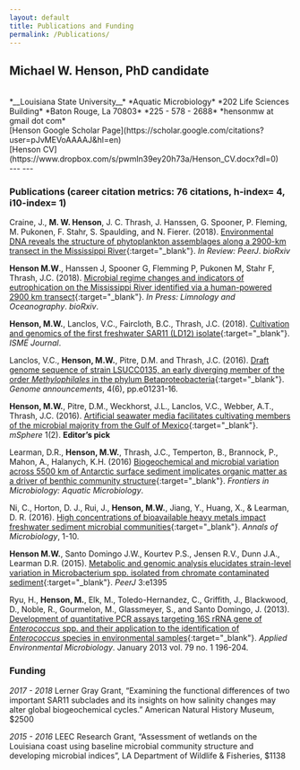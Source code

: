 ```yaml
---
layout: default
title: Publications and Funding
permalink: /Publications/
---
```

<script type='text/javascript' src='https://d1bxh8uas1mnw7.cloudfront.net/assets/embed.js'></script>


## Michael W. Henson, PhD candidate

<br>
*__Louisiana State University__*  
*Aquatic Microbiology*  
*202 Life Sciences Building*  
*Baton Rouge, La 70803*  
*225 - 578 - 2688*  
*hensonmw at gmail dot com*  

<br>
[Henson Google Scholar Page](https://scholar.google.com/citations?user=pJvMEVoAAAAJ&hl=en)
<br>
[Henson CV](https://www.dropbox.com/s/pwmln39ey20h73a/Henson_CV.docx?dl=0)
<br>
---
---
<br>

### Publications (career citation metrics: 76 citations, h-index= 4, i10-index= 1)

<div style="float: right; padding-left: 15px" class='altmetric-embed' data-badge-type='donut' data-link-target='_blank' data-doi="10.1101/261727"></div>

Craine, J., **M. W. Henson**, J. C. Thrash, J. Hanssen, G. Spooner, P. Fleming, M. Pukonen, F. Stahr, S. Spaulding,
and N. Fierer. (2018). [Environmental DNA reveals the structure of phytoplankton assemblages along a 2900-km transect
 in the Mississippi River](https://doi.org/10.1101/261727){:target="_blank"}. *In Review: PeerJ*. *bioRxiv*

<div style="float: right; padding-left: 15px" class='altmetric-embed' data-badge-type='donut' data-link-target='_blank' data-doi="10.1101/091512"></div>

**Henson M.W**., Hanssen J, Spooner G, Flemming P, Pukonen M, Stahr F, Thrash, J.C. (2018). [Microbial regime changes
and indicators of eutrophication on the Mississippi River identified via a human-powered 2900 km transect](https://doi.org/10.1101/091512){:target="_blank"}. *In Press: Limnology and Oceanography*. *bioRxiv*.

<div style="float: right; padding-left: 15px" class='altmetric-embed' data-badge-type='donut' data-link-target='_blank' data-doi="10.1038/s41396-018-0092-2"></div>

**Henson, M.W.**, Lanclos, V.C., Faircloth, B.C., Thrash, J.C. (2018). [Cultivation and genomics of the first freshwater SAR11 (LD12) isolate](https://www.nature.com/articles/s41396-018-0092-2){:target="_blank"}.
  *ISME Journal*.

<div style="float: right; padding-left: 15px" class='altmetric-embed' data-badge-type='donut' data-link-target='_blank' data-doi="10.1128/genomeA.01231-16"></div>

Lanclos, V.C., **Henson, M.W.**, Pitre, D.M. and Thrash, J.C. (2016). [Draft genome sequence of strain LSUCC0135, an
early diverging member of the order *Methylophilales* in the phylum Betaproteobacteria](http://genomea.asm.org/content/4/6/e01231-16.full){:target="_blank"}. *Genome announcements*, 4(6), pp.e01231-16.

<div style="float: right; padding-left: 15px" class='altmetric-embed' data-badge-type='donut' data-link-target='_blank' data-doi="10.1128/mSphere.00028-16"></div>

**Henson, M.W.**, Pitre, D.M., Weckhorst, J.L., Lanclos, V.C., Webber, A.T., Thrash, J.C. (2016). [Artificial seawater
media facilitates cultivating members of the microbial majority from the Gulf of Mexico](http://msphere.asm.org/content/1/2/e00028-16){:target="_blank"}. *mSphere* 1(2). **Editor’s pick**

<div style="float: right; padding-left: 15px" class='altmetric-embed' data-badge-type='donut' data-link-target='_blank' data-doi="10.3389/fmicb.2016.00284"></div>

Learman, D.R., **Henson, M.W.**, Thrash, J.C., Temperton, B., Brannock, P., Mahon, A., Halanych, K.H. (2016)
[Biogeochemical and microbial variation across 5500 km of Antarctic surface sediment implicates organic matter as a
driver of benthic community structure](https://dx.doi.org/10.3389/fmicb.2016.00284){:target="_blank"}. *Frontiers in Microbiology: Aquatic Microbiology*.

<div style="float: right; padding-left: 15px" class='altmetric-embed' data-badge-type='donut' data-link-target='_blank' data-doi="10.1007/s13213-015-1189-8"></div>

Ni, C., Horton, D. J., Rui, J., **Henson, M.W.**, Jiang, Y., Huang, X., & Learman, D. R. (2016). [High concentrations of bioavailable
heavy metals impact freshwater sediment microbial communities](https://link.springer.com/article/10.1007/s13213-015-1189-8){:target="_blank"}. *Annals of Microbiology*, 1-10.

<div style="float: right; padding-left: 15px" class='altmetric-embed' data-badge-type='donut' data-link-target='_blank' data-doi="10.7717/peerj.1395"></div>

**Henson M.W.**, Santo Domingo J.W., Kourtev P.S., Jensen R.V., Dunn J.A., Learman D.R. (2015). [Metabolic and genomic
analysis elucidates strain-level variation in Microbacterium spp. isolated from chromate contaminated sediment](https://dx.doi.org/10.7717/peerj.1395){:target="_blank"}. *PeerJ* 3:e1395

<div style="float: right; padding-left: 15px" class='altmetric-embed' data-badge-type='donut' data-link-target='_blank' data-doi="10.1128/AEM.02802-12"></div>

Ryu, H., **Henson, M.**, Elk, M., Toledo-Hernandez, C., Griffith, J., Blackwood, D., Noble, R., Gourmelon, M.,
Glassmeyer, S., and Santo Domingo, J. (2013). [Development of quantitative PCR assays targeting 16S rRNA gene of
*Enterococcus* spp. and their application to the identification of *Enterococcus* species in environmental samples](http://aem.asm.org/content/79/1/196.full){:target="_blank"}. *Applied Environmental Microbiology*. January 2013 vol. 79 no. 1 196-204.

### Funding

*2017 - 2018*	Lerner Gray Grant, “Examining the functional differences of two important SAR11 subclades and its insights on how
salinity changes may alter global biogeochemical cycles.” American Natural History Museum, $2500

*2015 - 2016*	LEEC Research Grant, “Assessment of wetlands on the Louisiana coast using baseline microbial community structure
and developing microbial indices”, LA Department of Wildlife & Fisheries, $1138
